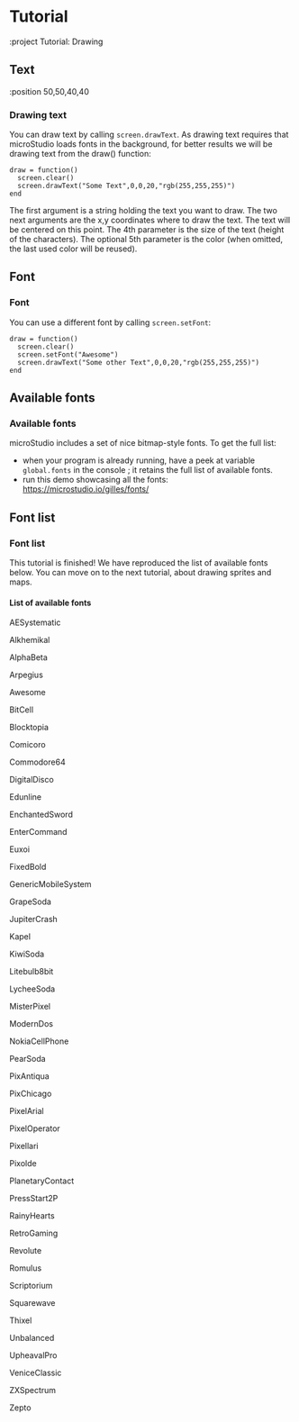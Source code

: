<!-- 1. Shapes (Rect, Round, RoundRect) -->
<!-- 2. Colors -->
<!-- 3. Lines, Polygons -->
<!-- 4. Text -->
<!-- 5. Sprites and Maps -->
<!-- 6. Gradients -->
<!-- 7. Rotating, Scaling, Transparency -->


# Tutorial

:project Tutorial: Drawing

## Text

:position 50,50,40,40

### Drawing text

You can draw text by calling ```screen.drawText```. As drawing text requires that
microStudio loads fonts in the background, for better results we will be drawing
text from the draw() function:

```
draw = function()
  screen.clear()
  screen.drawText("Some Text",0,0,20,"rgb(255,255,255)")
end
```

The first argument is a string holding the text you want to draw. The two next
arguments are the x,y coordinates where to draw the text. The text will be centered
on this point. The 4th parameter is the size of the text (height of the characters).
The optional 5th parameter is the color (when omitted, the last used color will be reused).

## Font


### Font

You can use a different font by calling ```screen.setFont```:

```
draw = function()
  screen.clear()
  screen.setFont("Awesome")
  screen.drawText("Some other Text",0,0,20,"rgb(255,255,255)")
end
```

## Available fonts

### Available fonts

microStudio includes a set of nice bitmap-style fonts. To get the full list:

* when your program is already running, have a peek at variable ```global.fonts``` in the console ; it retains the full list of available fonts.
* run this demo showcasing all the fonts: https://microstudio.io/gilles/fonts/

## Font list

### Font list

This tutorial is finished! We have reproduced the list of available fonts below.
You can move on to the next tutorial, about drawing sprites and maps.

#### List of available fonts

AESystematic

Alkhemikal

AlphaBeta

Arpegius

Awesome

BitCell

Blocktopia

Comicoro

Commodore64

DigitalDisco

Edunline

EnchantedSword

EnterCommand

Euxoi

FixedBold

GenericMobileSystem

GrapeSoda

JupiterCrash

Kapel

KiwiSoda

Litebulb8bit

LycheeSoda

MisterPixel

ModernDos

NokiaCellPhone

PearSoda

PixAntiqua

PixChicago

PixelArial

PixelOperator

Pixellari

Pixolde

PlanetaryContact

PressStart2P

RainyHearts

RetroGaming

Revolute

Romulus

Scriptorium

Squarewave

Thixel

Unbalanced

UpheavalPro

VeniceClassic

ZXSpectrum

Zepto
